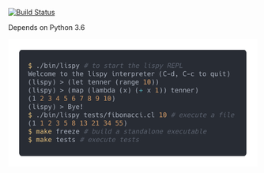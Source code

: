 [![Build Status](https://travis-ci.com/jRimbault/lispy.svg?token=CwMJm5Y5zqHzpCQTevzz&branch=master)](https://travis-ci.com/jRimbault/lispy)

Depends on Python 3.6

[![shell session](shell.png)](https://asciinema.org/a/pUfmiTMGf6dQbXzSKS7aoRhFr)
